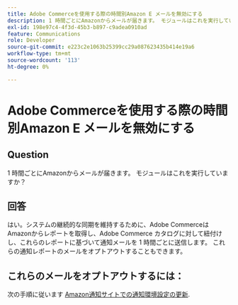 ```yaml
---
title: Adobe Commerceを使用する際の時間別Amazon E メールを無効にする
description: 1 時間ごとにAmazonからメールが届きます。 モジュールはこれを実行していますか？
exl-id: 198e97c4-4f3d-45b3-b897-c9adea0910ad
feature: Communications
role: Developer
source-git-commit: e223c2e1063b25399cc29a087623435b414e19a6
workflow-type: tm+mt
source-wordcount: '113'
ht-degree: 0%

---
```


# Adobe Commerceを使用する際の時間別Amazon E メールを無効にする

## Question

1 時間ごとにAmazonからメールが届きます。 モジュールはこれを実行していますか？

## 回答

はい。システムの継続的な同期を維持するために、Adobe CommerceはAmazonからレポートを取得し、Adobe Commerce カタログに対して紐付けし、これらのレポートに基づいて通知メールを 1 時間ごとに送信します。 これらの通知レポートのメールをオプトアウトすることもできます。

## これらのメールをオプトアウトするには：

次の手順に従います [Amazon通知サイトでの通知環境設定の更新](https://sellercentral.amazon.com/gp/help/external/G871).
